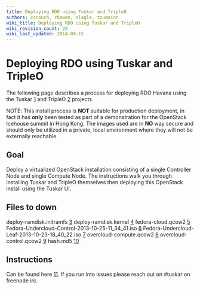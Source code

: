 ```yaml
---
title: Deploying RDO using Tuskar and TripleO
authors: ccrouch, rbowen, slagle, tzumainn
wiki_title: Deploying RDO using Tuskar and TripleO
wiki_revision_count: 25
wiki_last_updated: 2014-09-15
---
```


# Deploying RDO using Tuskar and TripleO

The following page describes a process for deploying RDO Havana using the Tuskar [1](https://github.com/openstack/tuskar/) and TripleO [2](https://wiki.openstack.org/wiki/TripleO) projects.

NOTE: This install process is **NOT** suitable for production deployment, in fact it has **only** been tested as part of a demonstration for the OpenStack Icehouse summit in Hong Kong. The images used are in **NO** way secure and should only be utilized in a private, local environment where they will not be externally reachable.

## Goal

Deploy a virtualized OpenStack installation consisting of a single Controller Node and single Compute Node. The instructions walk you through installing Tuskar and TripleO themselves then deploying this OpenStack install using the Tuskar UI.

## Files to down

deploy-ramdisk.initramfs [3](http://goo.gl/l07AMB) deploy-ramdisk.kernel [4](http://goo.gl/86tTQw) fedora-cloud.qcow2 [5](http://goo.gl/ypXGZO) Fedora-Undercloud-Control-2013-10-25-11_34_41.iso [6](http://goo.gl/VmBwkA) Fedora-Undercloud-Leaf-2013-10-23-18_40_22.iso [7](http://goo.gl/yebuwc) overcloud-compute.qcow2 [8](http://goo.gl/OBywFQ) overcloud-control.qcow2 [9](http://goo.gl/wQ5E7R) hash.md5 [10](http://ccrouch.fedorapeople.org/hash.md5)

## Instructions

Can be found here [11](https://github.com/mtaylor/tuskar_install/blob/master/README.md). If you run into issues please reach out on #tuskar on freenode irc.
